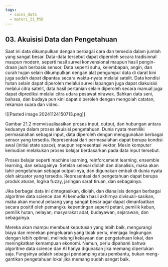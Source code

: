 ```yaml
---
tags:
  - sains_data
  - materi_21_PSD
---
```

## 03. Akuisisi Data dan Pengetahuan

Saat ini data dikumpulkan dengan berbagai cara dan tersedia dalam jumlah yang sangat besar. Data-data tersebut dapat diperoleh secara tradisional maupun modern, seperti hasil survei konvensional maupun hasil pengin-draan jauh berbasis sensor. Data seperti suhu, kelembapan, angin, dan curah hujan selain dikumpulkan dengan alat pengumpul data di darat kini juga sudah dapat dipantau secara waktu-nyata melalui satelit. Data kondisi hutan selain dapat diperoleh melalui survei lapangan juga dapat diakuisisi melalui citra satelit, data hasil pertanian selain diperoleh secara manual juga dapat diprediksi melalui citra udara pesawat nirawak. Bahkan data seni, bahasa, dan budaya pun kini dapat diperoleh dengan mengolah catatan, rekaman suara dan video.

![[Pasted image 20241124150713.png]]

Gambar 21.2 memvisualisasikan proses input, output, dan hubungan antara keduanya dalam proses akuisisi pengetahuan. Dunia nyata memiliki permasalahan sebagai input, data diperoleh dengan menggunakan berbagai sensor yang tersedia. Representasi dari permasalahan dapat berupa kondisi awal (initial state space), maupun representasi vektor. Mesin komputer kemudian melakukan proses belajar berdasarkan pada data input tersebut.

Proses belajar seperti machine learning, reinforcement learning, ensemble learning, dan sebagainya. Setelah selesai diolah dan dianalisis, maka akan lahir pengetahuan sebagai output-nya, dan digunakan embali di dunia nyata oleh aktuator yang tersedia. Representasi dari pengetahuan dapat berupa produk aturan, logika fuzzy, jaringan saraf tiruan, dan sebagainya.

Jika berbagai data ini dintegrasikan, diolah, dan dianalisis dengan berbagai algoritme data science dan Al kemudian hasil akhirnya divisuali-sasikan, maka akan muncul peluang yang sangat besar agar dapat dimanfaatkan secara positif oleh pemangku kepentingan seperti petani, pemilik kebun, pemilik hutan, nelayan, masyarakat adat, budayawan, sejarawan, dan sebagainya.

Mereka akan mampu membuat keputusan yang lebih baik, mengurangi biaya dan menekan pengeluaran yang tidak perlu, menjaga lingkungan dengan lebih optimal, melindungi kekayaan dan pengetahuan lokal, dan meningkatkan kemampuan ekonomi. Namun, perlu dipahami bahwa algoritme data science dan Al hanya digunakan jika memang diperlukan saja. Fungsinya adalah sebagai pendamping atau pembantu, bukan meng-gantikan pengetahuan lokal jika memang sudah sangat baik.